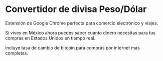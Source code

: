 # Convertidor de divisa Peso/Dólar

Extensión de Google Chrome perfecta para comercio electrónico y viajes.

Si vives en México ahora puedes saber cuanto dinero necesitas para tus compras en Estados Unidos en tiempo real.

Incluye tasa de cambio de bitcoin para compras por internet mas completas.